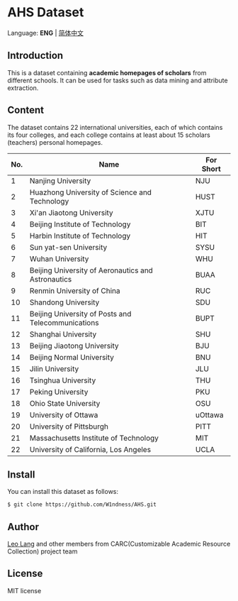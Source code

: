 # AHS Dataset
Language: **ENG** | [简体中文](https://github.com/W1ndness/AHS/blob/master/README-CN.md)

## Introduction

This is a dataset containing **academic homepages of scholars** from different schools. It can be used for tasks such as data mining and attribute extraction.

## Content

The dataset contains 22 international universities, each of which contains its four colleges, and each college contains at least about 15 scholars (teachers) personal homepages.

| No. | Name                                                | For Short |
|-----|-----------------------------------------------------|-----------|
| 1   | Nanjing University                                  | NJU       |
| 2   | Huazhong University of Science and Technology       | HUST      |
| 3   | Xi'an Jiaotong University                           | XJTU      |
| 4   | Beijing Institute of Technology                     | BIT       |
| 5   | Harbin Institute of Technology                      | HIT       |
| 6   | Sun yat-sen University                              | SYSU      |
| 7   | Wuhan University                                    | WHU       |
| 8   | Beijing University of Aeronautics and Astronautics  | BUAA      |
| 9   | Renmin University of China                          | RUC       |
| 10  | Shandong University                                 | SDU       |
| 11  | Beijing University of Posts and Telecommunications  | BUPT      |
| 12  | Shanghai University                                 | SHU       |
| 13  | Beijing Jiaotong University                         | BJU       |
| 14  | Beijing Normal University                           | BNU       |
| 15  | Jilin University                                    | JLU       |
| 16  | Tsinghua University                                 | THU       |
| 17  | Peking University                                   | PKU       |
| 18  | Ohio State University                               | OSU       |
| 19  | University of Ottawa                                | uOttawa   |
| 20  | University of Pittsburgh                            | PITT      |
| 21  | Massachusetts Institute of Technology               | MIT       |
| 22  | University of California, Los Angeles               | UCLA      |



## Install
You can install this dataset as follows:
```bash
$ git clone https://github.com/W1ndness/AHS.git
```

## Author
[Leo Lang](https://github.com/W1ndness) and other members from CARC(Customizable Academic Resource Collection) project team

## License
MIT license
